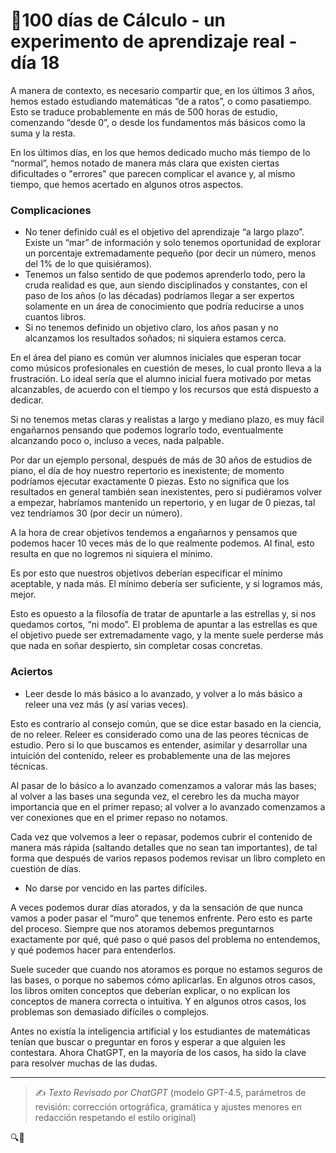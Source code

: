 # 🔢100 días de Cálculo - un experimento de aprendizaje real - día 18

A manera de contexto, es necesario compartir que, en los últimos 3 años, hemos estado estudiando matemáticas “de a ratos”, o como pasatiempo. Esto se traduce probablemente en más de 500 horas de estudio, comenzando “desde 0”, o desde los fundamentos más básicos como la suma y la resta.

En los últimos días, en los que hemos dedicado mucho más tiempo de lo “normal”, hemos notado de manera más clara que existen ciertas dificultades o "errores" que parecen complicar el avance y, al mismo tiempo, que hemos acertado en algunos otros aspectos.

### Complicaciones

- No tener definido cuál es el objetivo del aprendizaje “a largo plazo”. Existe un “mar” de información y solo tenemos oportunidad de explorar un porcentaje extremadamente pequeño (por decir un número, menos del 1% de lo que quisiéramos).
- Tenemos un falso sentido de que podemos aprenderlo todo, pero la cruda realidad es que, aun siendo disciplinados y constantes, con el paso de los años (o las décadas) podríamos llegar a ser expertos solamente en un área de conocimiento que podría reducirse a unos cuantos libros.
- Si no tenemos definido un objetivo claro, los años pasan y no alcanzamos los resultados soñados; ni siquiera estamos cerca.

En el área del piano es común ver alumnos iniciales que esperan tocar como músicos profesionales en cuestión de meses, lo cual pronto lleva a la frustración. Lo ideal sería que el alumno inicial fuera motivado por metas alcanzables, de acuerdo con el tiempo y los recursos que está dispuesto a dedicar.

Si no tenemos metas claras y realistas a largo y mediano plazo, es muy fácil engañarnos pensando que podemos lograrlo todo, eventualmente alcanzando poco o, incluso a veces, nada palpable.

Por dar un ejemplo personal, después de más de 30 años de estudios de piano, el día de hoy nuestro repertorio es inexistente; de momento podríamos ejecutar exactamente 0 piezas. Esto no significa que los resultados en general también sean inexistentes, pero si pudiéramos volver a empezar, habríamos mantenido un repertorio, y en lugar de 0 piezas, tal vez tendríamos 30 (por decir un número).

A la hora de crear objetivos tendemos a engañarnos y pensamos que podemos hacer 10 veces más de lo que realmente podemos. Al final, esto resulta en que no logremos ni siquiera el mínimo.

Es por esto que nuestros objetivos deberían especificar el mínimo aceptable, y nada más. El mínimo debería ser suficiente, y si logramos más, mejor.

Esto es opuesto a la filosofía de tratar de apuntarle a las estrellas y, si nos quedamos cortos, “ni modo”. El problema de apuntar a las estrellas es que el objetivo puede ser extremadamente vago, y la mente suele perderse más que nada en soñar despierto, sin completar cosas concretas.

### Aciertos

- Leer desde lo más básico a lo avanzado, y volver a lo más básico a releer una vez más (y así varias veces).

Esto es contrario al consejo común, que se dice estar basado en la ciencia, de no releer. Releer es considerado como una de las peores técnicas de estudio. Pero si lo que buscamos es entender, asimilar y desarrollar una intuición del contenido, releer es probablemente una de las mejores técnicas.

Al pasar de lo básico a lo avanzado comenzamos a valorar más las bases; al volver a las bases una segunda vez, el cerebro les da mucha mayor importancia que en el primer repaso; al volver a lo avanzado comenzamos a ver conexiones que en el primer repaso no notamos.

Cada vez que volvemos a leer o repasar, podemos cubrir el contenido de manera más rápida (saltando detalles que no sean tan importantes), de tal forma que después de varios repasos podemos revisar un libro completo en cuestión de días.

- No darse por vencido en las partes difíciles.

A veces podemos durar días atorados, y da la sensación de que nunca vamos a poder pasar el “muro” que tenemos enfrente. Pero esto es parte del proceso. Siempre que nos atoramos debemos preguntarnos exactamente por qué, qué paso o qué pasos del problema no entendemos, y qué podemos hacer para entenderlos.

Suele suceder que cuando nos atoramos es porque no estamos seguros de las bases, o porque no sabemos cómo aplicarlas. En algunos otros casos, los libros omiten conceptos que deberían explicar, o no explican los conceptos de manera correcta o intuitiva. Y en algunos otros casos, los problemas son demasiado difíciles o complejos.

Antes no existía la inteligencia artificial y los estudiantes de matemáticas tenían que buscar o preguntar en foros y esperar a que alguien les contestara. Ahora ChatGPT, en la mayoría de los casos, ha sido la clave para resolver muchas de las dudas.

---
> ✍️ *Texto Revisado por ChatGPT* (modelo GPT-4.5, parámetros de revisión: corrección ortográfica, gramática y ajustes menores en redacción respetando el estilo original)
>
🔍🐢
